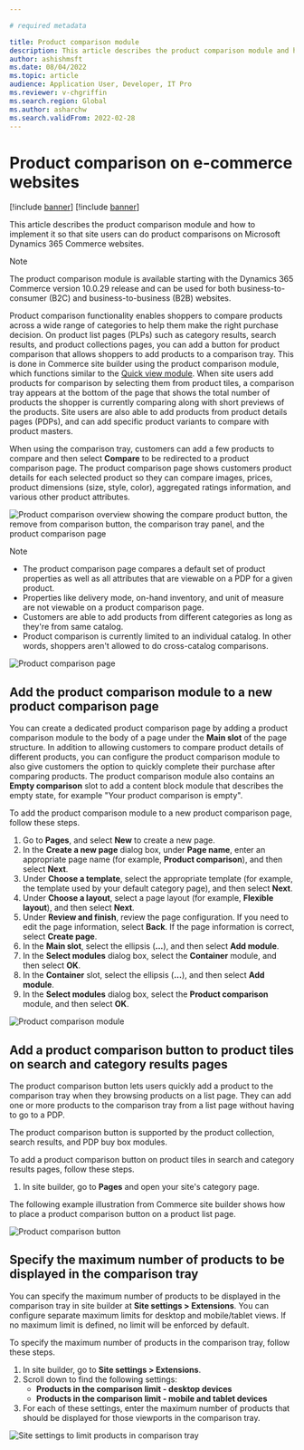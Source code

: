 ```yaml
---

# required metadata

title: Product comparison module
description: This article describes the product comparison module and how to implement it so that site users can do product comparisons on Microsoft Dynamics 365 Commerce websites.
author: ashishmsft
ms.date: 08/04/2022
ms.topic: article
audience: Application User, Developer, IT Pro
ms.reviewer: v-chgriffin
ms.search.region: Global
ms.author: asharchw
ms.search.validFrom: 2022-02-28
---
```


# Product comparison on e-commerce websites

[!include [banner](../includes/banner.md)]
[!include [banner](../includes/preview-banner.md)]

This article describes the product comparison module and how to implement it so that site users can do product comparisons on Microsoft Dynamics 365 Commerce websites.

> [!NOTE]
> The product comparison module is available starting with the Dynamics 365 Commerce version 10.0.29 release and can be used for both business-to-consumer (B2C) and business-to-business (B2B) websites.

Product comparison functionality enables shoppers to compare products across a wide range of categories to help them make the right purchase decision. On product list pages (PLPs) such as category results, search results, and product collections pages, you can add a button for product comparison that allows shoppers to add products to a comparison tray. This is done in Commerce site builder using the product comparison module, which functions similar to the [Quick view module](quick-view-module.md). When site users add products for comparison by selecting them from product tiles, a comparison tray appears at the bottom of the page that shows the total number of products the shopper is currently comparing along with short previews of the products. Site users are also able to add products from product details pages (PDPs), and can add specific product variants to compare with product masters.

When using the comparison tray, customers can add a few products to compare and then select **Compare** to be redirected to a product comparison page. The product comparison page shows customers product details for each selected product so they can compare images, prices, product dimensions (size, style, color), aggregated ratings information, and various other product attributes.

![Product comparison overview showing the compare product button, the remove from comparison button, the comparison tray panel, and the product comparison page ](./media/Product-Comparison-Overview.png)

> [!NOTE]
> - The product comparison page compares a default set of product properties as well as all attributes that are viewable on a PDP for a given product. 
> - Properties like delivery mode, on-hand inventory, and unit of measure are not viewable on a product comparison page. 
> - Customers are able to add products from different categories as long as they're from same catalog. 
> - Product comparison is currently limited to an individual catalog. In other words, shoppers aren't allowed to do cross-catalog comparisons. 

![Product comparison page](./media/Product-Comparison-Page.png)

## Add the product comparison module to a new product comparison page 

You can create a dedicated product comparison page by adding a product comparison module to the body of a page under the **Main slot** of the page structure. In addition to allowing customers to compare product details of different products, you can configure the product comparison module to also give customers the option to quickly complete their purchase after comparing products. The product comparison module also contains an **Empty comparison** slot to add a content block module that describes the empty state, for example "Your product comparison is empty".

To add the product comparison module to a new product comparison page, follow these steps.

1. Go to **Pages**, and select **New** to create a new page.
1. In the **Create a new page** dialog box, under **Page name**, enter an appropriate page name (for example, **Product comparison**), and then select **Next**.
1. Under **Choose a template**, select the appropriate template (for example, the template used by your default category page), and then select **Next**.
1. Under **Choose a layout**, select a page layout (for example, **Flexible layout**), and then select **Next**.
1. Under **Review and finish**, review the page configuration. If you need to edit the page information, select **Back**. If the page information is correct, select **Create page**.
1. In the **Main slot**, select the ellipsis (**...**), and then select **Add module**.
1. In the **Select modules** dialog box, select the **Container** module, and then select **OK**.
1. In the **Container** slot, select the ellipsis (**...**), and then select **Add module**.
1. In the **Select modules** dialog box, select the **Product comparison** module, and then select **OK**.


![Product comparison module](./media/Product-comparison-module.png)

## Add a product comparison button to product tiles on search and category results pages

The product comparison button lets users quickly add a product to the comparison tray when they browsing products on a list page. They can add one or more products to the comparison tray from a list page without having to go to a PDP. 

The product comparison button is supported by the product collection, search results, and PDP buy box modules.

To add a product comparison button on product tiles in search and category results pages, follow these steps.

1. In site builder, go to **Pages** and open your site's category page.


The following example illustration from Commerce site builder shows how to place a product comparison button on a product list page.

![Product comparison button](./media/Product-comparison-button-and-preview-panel-for-search-results.png)

## Specify the maximum number of products to be displayed in the comparison tray 

You can specify the maximum number of products to be displayed in the comparison tray in site builder at **Site settings \> Extensions**. You can configure separate maximum limits for desktop and mobile/tablet views. If no maximum limit is defined, no limit will be enforced by default.

To specify the maximum number of products in the comparison tray, follow these steps.

1. In site builder, go to **Site settings \> Extensions**.
1. Scroll down to find the following settings:
    - **Products in the comparison limit - desktop devices**
    - **Products in the comparison limit - mobile and tablet devices**
1. For each of these settings, enter the maximum number of products that should be displayed for those viewports in the comparison tray. 
 
![Site settings to limit products in comparison tray](./media/Site-settings-to-limit-products-in-comparison-tray.png)


